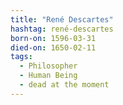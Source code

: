 ```yaml
---
title: "René Descartes"
hashtag: rené-descartes
born-on: 1596-03-31
died-on: 1650-02-11
tags:
  - Philosopher
  - Human Being
  - dead at the moment
---
```

